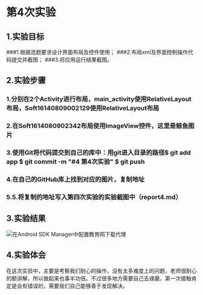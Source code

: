 # 第4次实验
## 1.实验目标
###1.根据选题要求设计界面布局及控件使用；
###2.布局xml及界面控制操作代码提交并截图；
###3.将应用运行结果截图。

## 2.实验步骤
### 1.分别在2个Activity进行布局，main_activity使用RelativeLayout布局，Soft16140809002129使用RelativeLayout布局
### 2.在Soft1614080902342布局使用ImageView控件，这里是鲸鱼图片
### 3.使用Git将代码提交到自己的库中：用git进入目录的路径$ git add app $ git commit -m "#4 第4次实验" $ git push 
### 4.在自己的GitHub库上找到对应的图片，复制地址
### 5.5.将复制的地址写入第四次实验的实验截图中（report4.md）
## 3.实验结果

![在Android SDK Manager中配置教育网下载代理](https://github.com/bujingyu/android-labs-2018/blob/master/soft1614080902129/youxi.png "配置教育网下载代理")

## 4.实验体会
在这次实验中，主要是考察我们耐心的操作，没有太多难度上的问题，老师很耐心的额讲解，所以做起来也事半功倍。不过很多地方需要自己去琢磨，第一次接触肯定是会有错误的，需要我们自己能够善于发现解决。
